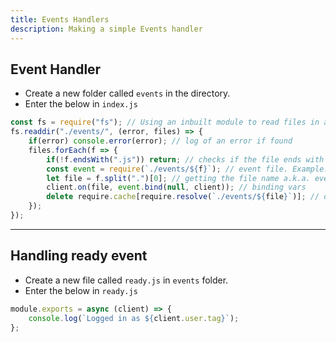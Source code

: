 ```yaml
---
title: Events Handlers
description: Making a simple Events handler
---
```


## Event Handler

* Create a new folder called `events` in the directory.
* Enter the below in `index.js`

```javascript
const fs = require("fs"); // Using an inbuilt module to read files in a folder
fs.readdir("./events/", (error, files) => {
    if(error) console.error(error); // log of an error if found
    files.forEach(f => {
        if(!f.endsWith(".js")) return; // checks if the file ends with .js extension
        const event = require(`./events/${f}`); // event file. Example: message.js
        let file = f.split(".")[0]; // getting the file name a.k.a. event name
        client.on(file, event.bind(null, client)); // binding vars
        delete require.cache[require.resolve(`./events/${file}`)]; // deleting the cache after triggering the event
    });
});
```

---

## Handling ready event

* Create a new file called `ready.js` in `events` folder.
* Enter the below in `ready.js`

```javascript
module.exports = async (client) => {
    console.log(`Logged in as ${client.user.tag}`);
};
```




